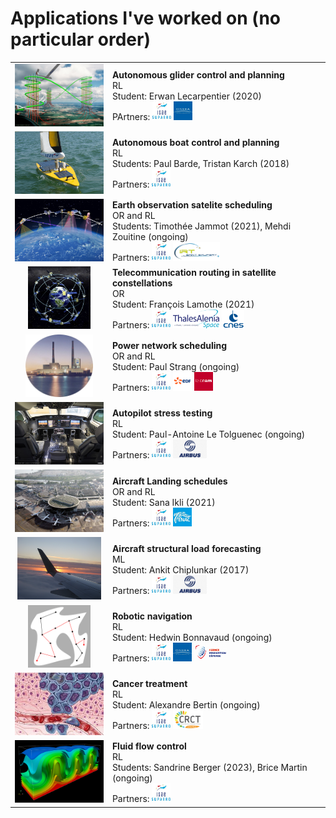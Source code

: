 # Applications I've worked on (no particular order)

<table>
  <tr>
    <td style="text-align: center;"><img src="assets/images/thermal_soaring.jpg" height="100"></td>
    <td>
<b>Autonomous glider control and planning</b><br/>
RL<br/>
Student: Erwan Lecarpentier (2020)<br/>
PArtners: <img src="assets/images/isae.jpg" height="30"> <img src="assets/images/onera.jpg" height="30">
    </td>
  </tr>
  <tr>
    <td style="text-align: center;"><img src="assets/images/iboat-3.jpg" height="100"></td>
    <td>
<b>Autonomous boat control and planning</b><br/>
RL<br/>
Students: Paul Barde, Tristan Karch (2018)<br/>
Partners: <img src="assets/images/isae.jpg" height="30">
    </td>
  </tr>
  <tr>
    <td style="text-align: center;"><img src="assets/images/satellite.jpg" height="100"></td>
    <td>
<b>Earth observation satelite scheduling</b><br/>
OR and RL<br/>
Students: Timothée Jammot (2021), Mehdi Zouitine (ongoing)<br/>
Partners: <img src="assets/images/isae.jpg" height="30"> <img src="assets/images/irt.png" height="30">
    </td>
  </tr>
  <tr>
    <td style="text-align: center;"><img src="assets/images/constellation.jpg" height="100"></td>
    <td>
<b>Telecommunication routing in satellite constellations</b><br/>
OR<br/>
Student: François Lamothe (2021)<br/>
Partners: <img src="assets/images/isae.jpg" height="30"> <img src="assets/images/tas.png" height="30"> <img src="assets/images/cnes.png" height="30">
    </td>
  </tr>
  <tr>
    <td style="text-align: center;"><img src="assets/images/powerplant.png" height="100"></td>
    <td>
<b>Power network scheduling</b><br/>
OR and RL<br/>
Student: Paul Strang (ongoing)<br/>
Partners: <img src="assets/images/isae.jpg" height="30"> <img src="assets/images/edf.png" height="30"> <img src="assets/images/cnam.png" height="30">
    </td>
  </tr>
  <tr>
    <td style="text-align: center;"><img src="assets/images/cockpit.jpg" height="100"></td>
    <td>
<b>Autopilot stress testing</b><br/>
RL<br/>
Student: Paul-Antoine Le Tolguenec (ongoing)<br/>
Partners: <img src="assets/images/isae.jpg" height="30"> <img src="assets/images/airbus.jpg" height="30">
    </td>
  </tr>
  <tr>
    <td style="text-align: center;"><img src="assets/images/airport.jpg" height="100"></td>
    <td>
<b>Aircraft Landing schedules</b><br/>
OR and RL<br/>
Student: Sana Ikli (2021)<br/>
Partners: <img src="assets/images/isae.jpg" height="30"> <img src="assets/images/enac.jpeg" height="30">
    </td>
  </tr>
  <tr>
    <td style="text-align: center;"><img src="assets/images/plane_wing.jpg" height="100"></td>
    <td>
<b>Aircraft structural load forecasting</b><br/>
ML<br/>
Student: Ankit Chiplunkar (2017)<br/>
Partners: <img src="assets/images/isae.jpg" height="30"> <img src="assets/images/airbus.jpg" height="30">
    </td>
  </tr>
  <tr>
    <td style="text-align: center;"><img src="assets/images/motion_planning.png" height="100"></td>
    <td>
<b>Robotic navigation</b><br/>
RL<br/>
Student: Hedwin Bonnavaud (ongoing)<br/>
Partners: <img src="assets/images/isae.jpg" height="30"> <img src="assets/images/onera.jpg" height="30"> <img src="assets/images/aid.png" height="30">
    </td>
  </tr>
  <tr>
    <td style="text-align: center;"><img src="assets/images/cancer.jpeg" height="100"></td>
    <td>
<b>Cancer treatment</b><br/>
RL<br/>
Student: Alexandre Bertin (ongoing)<br/>
Partners: <img src="assets/images/isae.jpg" height="30"> <img src="assets/images/crct.png" height="30">
    </td>
  </tr>
  <tr>
    <td style="text-align: center;"><img src="assets/images/fluid.png" height="100"></td>
    <td>
<b>Fluid flow control</b><br/>
RL<br/>
Students: Sandrine Berger (2023), Brice Martin (ongoing)<br/>
Partners: <img src="assets/images/isae.jpg" height="30">
    </td>
  </tr>
</table>

